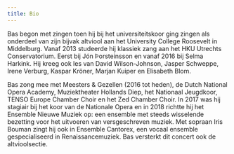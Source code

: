 ```yaml
---
title: Bio
---
```


Bas begon met zingen toen hij bij het universiteitskoor ging zingen als onderdeel van zijn bijvak altviool aan het University College Roosevelt in Middelburg. Vanaf 2013 studeerde hij klassiek zang aan het HKU Utrechts Conservatorium. Eerst bij Jón Þorsteinsson en vanaf 2016 bij Selma Harkink. Hij kreeg ook les van David Wilson-Johnson, Jasper Schweppe, Irene Verburg, Kaspar Kröner, Marjan Kuiper en Elisabeth Blom.

Bas zong mee met Meesters & Gezellen (2016 tot heden), de Dutch National Opera Academy, Muziektheater Hollands Diep, het Nationaal Jeugdkoor, TENSO Europe Chamber Choir en het Zed Chamber Choir. In 2017 was hij stagiair bij het koor van de Nationale Opera en in 2018 richtte hij het Ensemble Nieuwe Muziek op: een ensemble met steeds wisselende bezetting voor het uitvoeren van versgeschreven muziek. Met sopraan Iris Bouman zingt hij ook in Ensemble Cantorex, een vocaal ensemble gespecialiseerd in Renaissancemuziek. Bas versterkt dit concert ook de altvioolsectie. 
